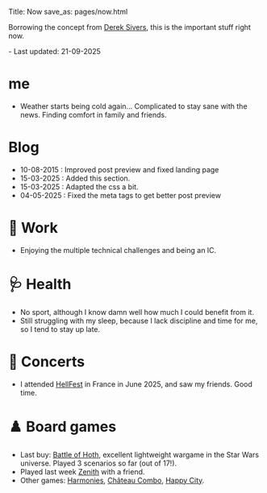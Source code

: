 Title: Now
save_as: pages/now.html

Borrowing the concept from [Derek Sivers](https://nownownow.com/about), this is the important stuff right now.

\- Last updated: 21-09-2025

# me

* Weather starts being cold again... Complicated to stay sane with the news. Finding comfort in family and friends.

# Blog

* 10-08-2015 : Improved post preview and fixed landing page
* 15-03-2025 : Added this section.
* 15-03-2025 : Adapted the css a bit.
* 04-05-2025 : Fixed the meta tags to get better post preview

# 💼 Work

* Enjoying the multiple technical challenges and being an IC.

# 🩺 Health

* No sport, although I know damn well how much I could benefit from it.
* Still struggling with my sleep, because I lack discipline and time for me, so I tend to stay up late.

# 🎵 Concerts

* I attended [HellFest](https://hellfest.fr/) in France in June 2025, and saw my friends. Good time.

# ♟️ Board games

* Last buy: [Battle of Hoth](https://boardgamegeek.com/boardgame/444481/star-wars-battle-of-hoth), excellent lightweight wargame in the Star Wars universe. Played 3 scenarios so far (out of 17!).
* Played last week [Zenith](https://boardgamegeek.com/boardgame/424219/zenith) with a friend.
* Other games: [Harmonies](https://boardgamegeek.com/boardgame/414317/harmonies), [Château Combo](https://boardgamegeek.com/boardgame/416851/castle-combo), [Happy City](https://boardgamegeek.com/boardgame/319793/happy-city).
